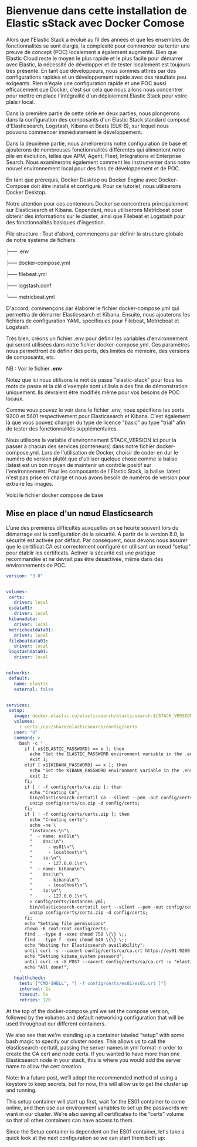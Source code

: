 <h1> Bienvenue dans cette installation de Elastic sStack avec Docker Comose </h1>

Alors que l'Elastic Stack a évolué au fil des années et que les ensembles de fonctionnalités se sont élargis, la complexité pour commencer ou tenter une preuve de concept (POC) localement a également augmenté. Bien que Elastic Cloud reste le moyen le plus rapide et le plus facile pour démarrer avec Elastic, la nécessité de développer et de tester localement est toujours très présente. En tant que développeurs, nous sommes attirés par des configurations rapides et un développement rapide avec des résultats peu exigeants. Rien n'égale une configuration rapide et une POC aussi efficacement que Docker, c'est sur cela que nous allons nous concentrer pour mettre en place l'intégralité d'un déploiement Elastic Stack pour votre plaisir local.

Dans la première partie de cette série en deux parties, nous plongerons dans la configuration des composants d'un Elastic Stack standard composé d'Elasticsearch, Logstash, Kibana et Beats (ELK-B), sur lequel nous pouvons commencer immédiatement le développement.

Dans la deuxième partie, nous améliorerons notre configuration de base et ajouterons de nombreuses fonctionnalités différentes qui alimentent notre pile en évolution, telles que APM, Agent, Fleet, Integrations et Enterprise Search. Nous examinerons également comment les instrumenter dans notre nouvel environnement local pour des fins de développement et de POC.


En tant que prérequis, Docker Desktop ou Docker Engine avec Docker-Compose doit être installé et configuré. Pour ce tutoriel, nous utiliserons Docker Desktop.

Notre attention pour ces conteneurs Docker se concentrera principalement sur Elasticsearch et Kibana. Cependant, nous utiliserons Metricbeat pour obtenir des informations sur le cluster, ainsi que Filebeat et Logstash pour des fonctionnalités basiques d'ingestion.


File structure :
Tout d'abord, commençons par définir la structure globale de notre système de fichiers.

├── .env

├── docker-compose.yml

├── filebeat.yml

├── logstash.conf

└── metricbeat.yml


D'accord, commençons par élaborer le fichier docker-compose.yml qui permettra de démarrer Elasticsearch et Kibana. Ensuite, nous ajouterons les fichiers de configuration YAML spécifiques pour Filebeat, Metricbeat et Logstash.

Très bien, créons un fichier .env pour définir les variables d'environnement qui seront utilisées dans notre fichier docker-compose.yml. Ces paramètres nous permettront de définir des ports, des limites de mémoire, des versions de composants, etc.

NB : Voir le fichier ***.env***

Notez que ici nous utilisons le mot de passe "elastic-stack" pour tous les mots de passe et la clé d'exemple sont utilisés à des fins de démonstration uniquement. 
Ils devraient être modifiés même pour vos besoins de POC locaux.

Comme vous pouvez le voir dans le fichier .env, nous spécifions les ports 9200 et 5601 respectivement pour Elasticsearch et Kibana. C'est également là que vous pouvez changer du type de licence "basic" au type "trial" afin de tester des fonctionnalités supplémentaires.

Nous utilisons la variable d'environnement STACK_VERSION ici pour la passer à chacun des services (conteneurs) dans notre fichier docker-compose.yml. Lors de l'utilisation de Docker, choisir de coder en dur le numéro de version plutôt que d'utiliser quelque chose comme la balise :latest est un bon moyen de maintenir un contrôle positif sur l'environnement. Pour les composants de l'Elastic Stack, la balise :latest n'est pas prise en charge et nous avons besoin de numéros de version pour extraire les images.

Voici le fichier docker compose de base 

<h2>
Mise en place d'un nœud Elasticsearch
</h2>


L'une des premières difficultés auxquelles on se heurte souvent lors du démarrage est la configuration de la sécurité. À partir de la version 8.0, la sécurité est activée par défaut. Par conséquent, nous devons nous assurer que le certificat CA est correctement configuré en utilisant un nœud "setup" pour établir les certificats. Activer la sécurité est une pratique recommandée et ne devrait pas être désactivée, même dans des environnements de POC.


```yaml
version: "3.8"


volumes:
 certs:
   driver: local
 esdata01:
   driver: local
 kibanadata:
   driver: local
 metricbeatdata01:
   driver: local
 filebeatdata01:
   driver: local
 logstashdata01:
   driver: local


networks:
 default:
   name: elastic
   external: false


services:
 setup:
   image: docker.elastic.co/elasticsearch/elasticsearch:${STACK_VERSION}
   volumes:
     - certs:/usr/share/elasticsearch/config/certs
   user: "0"
   command: >
     bash -c '
       if [ x${ELASTIC_PASSWORD} == x ]; then
         echo "Set the ELASTIC_PASSWORD environment variable in the .env file";
         exit 1;
       elif [ x${KIBANA_PASSWORD} == x ]; then
         echo "Set the KIBANA_PASSWORD environment variable in the .env file";
         exit 1;
       fi;
       if [ ! -f config/certs/ca.zip ]; then
         echo "Creating CA";
         bin/elasticsearch-certutil ca --silent --pem -out config/certs/ca.zip;
         unzip config/certs/ca.zip -d config/certs;
       fi;
       if [ ! -f config/certs/certs.zip ]; then
         echo "Creating certs";
         echo -ne \
         "instances:\n"\
         "  - name: es01\n"\
         "    dns:\n"\
         "      - es01\n"\
         "      - localhost\n"\
         "    ip:\n"\
         "      - 127.0.0.1\n"\
         "  - name: kibana\n"\
         "    dns:\n"\
         "      - kibana\n"\
         "      - localhost\n"\
         "    ip:\n"\
         "      - 127.0.0.1\n"\
         > config/certs/instances.yml;
         bin/elasticsearch-certutil cert --silent --pem -out config/certs/certs.zip --in config/certs/instances.yml --ca-cert config/certs/ca/ca.crt --ca-key config/certs/ca/ca.key;
         unzip config/certs/certs.zip -d config/certs;
       fi;
       echo "Setting file permissions"
       chown -R root:root config/certs;
       find . -type d -exec chmod 750 \{\} \;;
       find . -type f -exec chmod 640 \{\} \;;
       echo "Waiting for Elasticsearch availability";
       until curl -s --cacert config/certs/ca/ca.crt https://es01:9200 | grep -q "missing authentication credentials"; do sleep 30; done;
       echo "Setting kibana_system password";
       until curl -s -X POST --cacert config/certs/ca/ca.crt -u "elastic:${ELASTIC_PASSWORD}" -H "Content-Type: application/json" https://es01:9200/_security/user/kibana_system/_password -d "{\"password\":\"${KIBANA_PASSWORD}\"}" | grep -q "^{}"; do sleep 10; done;
       echo "All done!";
     '
   healthcheck:
     test: ["CMD-SHELL", "[ -f config/certs/es01/es01.crt ]"]
     interval: 1s
     timeout: 5s
     retries: 120
```


At the top of the docker-compose.yml we set the compose version, followed by the volumes and default networking configuration that will be used throughout our different containers.

We also see that we're standing up a container labeled “setup” with some bash magic to specify our cluster nodes. This allows us to call the elasticsearch-certutil, passing the server names in yml format in order to create the CA cert and node certs. If you wanted to have more than one Elasticsearch node in your stack, this is where you would add the server name to allow the cert creation.

Note: In a future post, we’ll adopt the recommended method of using a keystore to keep secrets, but for now, this will allow us to get the cluster up and running.

This setup container will start up first, wait for the ES01 container to come online, and then use our environment variables to set up the passwords we want in our cluster. We’re also saving all certificates to the “certs” volume so that all other containers can have access to them.

Since the Setup container is dependent on the ES01 container, let's take a quick look at the next configuration so we can start them both up: